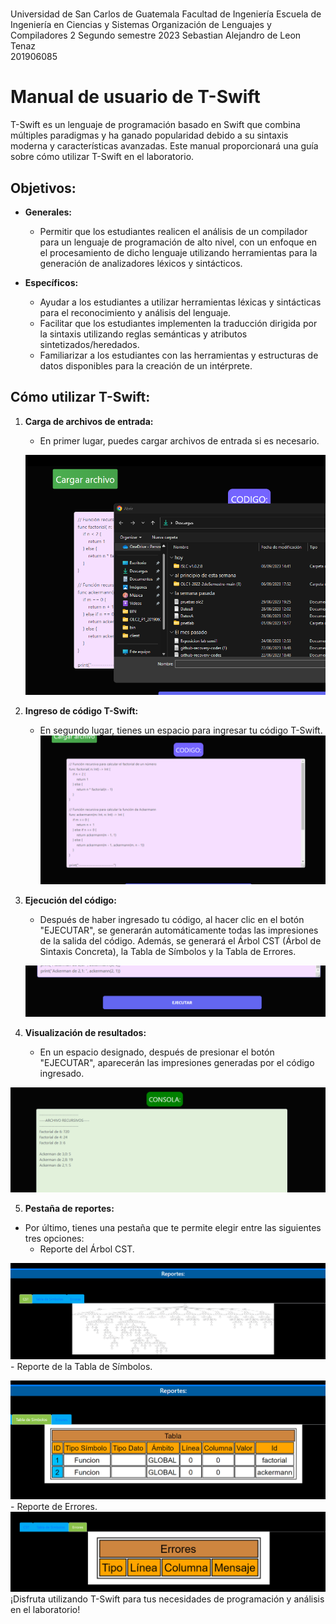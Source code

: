 ﻿#
Universidad de San Carlos de Guatemala 
Facultad de Ingeniería Escuela de Ingeniería en Ciencias y Sistemas Organización de Lenguajes y Compiladores 2 Segundo semestre 2023
Sebastian Alejandro de Leon Tenaz	
201906085


# Manual de usuario de T-Swift

T-Swift es un lenguaje de programación basado en Swift que combina múltiples paradigmas y ha ganado popularidad debido a su sintaxis moderna y características avanzadas. Este manual proporcionará una guía sobre cómo utilizar T-Swift en el laboratorio.

## Objetivos:

-   **Generales:**
    
    -   Permitir que los estudiantes realicen el análisis de un compilador para un lenguaje de programación de alto nivel, con un enfoque en el procesamiento de dicho lenguaje utilizando herramientas para la generación de analizadores léxicos y sintácticos.
    
-   **Específicos:**
    
    -   Ayudar a los estudiantes a utilizar herramientas léxicas y sintácticas para el reconocimiento y análisis del lenguaje.
    -   Facilitar que los estudiantes implementen la traducción dirigida por la sintaxis utilizando reglas semánticas y atributos sintetizados/heredados.
    -   Familiarizar a los estudiantes con las herramientas y estructuras de datos disponibles para la creación de un intérprete.

## Cómo utilizar T-Swift:

1.  **Carga de archivos de entrada:**
    
    -   En primer lugar, puedes cargar archivos de entrada si es necesario.
    
    ![](https://github.com/sebbbasdl/OLC2_P1_201906085/blob/main/Manuales/Imagenes%20Usuario/Cargar.png)


2.  **Ingreso de código T-Swift:**
    
    -   En segundo lugar, tienes un espacio para ingresar tu código T-Swift.
    ![](https://github.com/sebbbasdl/OLC2_P1_201906085/blob/main/Manuales/Imagenes%20Usuario/Codigo.png)


3.  **Ejecución del código:**
    
    -   Después de haber ingresado tu código, al hacer clic en el botón "EJECUTAR", se generarán automáticamente todas las impresiones de la salida del código. Además, se generará el Árbol CST (Árbol de Sintaxis Concreta), la Tabla de Símbolos y la Tabla de Errores.


    ![](https://github.com/sebbbasdl/OLC2_P1_201906085/blob/main/Manuales/Imagenes%20Usuario/ejecutar.png)


    
4.  **Visualización de resultados:**
    
    -   En un espacio designado, después de presionar el botón "EJECUTAR", aparecerán las impresiones generadas por el código ingresado.



![](https://github.com/sebbbasdl/OLC2_P1_201906085/blob/main/Manuales/Imagenes%20Usuario/Consola.png)


5.  **Pestaña de reportes:**
    
  
  -   Por último, tienes una pestaña que te permite elegir entre las siguientes tres opciones:
        -   Reporte del Árbol CST.
        


![](https://github.com/sebbbasdl/OLC2_P1_201906085/blob/main/Manuales/Imagenes%20Usuario/arbol.png)
        -   Reporte de la Tabla de Símbolos.
        
![](https://github.com/sebbbasdl/OLC2_P1_201906085/blob/main/Manuales/Imagenes%20Usuario/Tabla.png)
        -   Reporte de Errores.
        ![](https://github.com/sebbbasdl/OLC2_P1_201906085/blob/main/Manuales/Imagenes%20Usuario/errores.png)
¡Disfruta utilizando T-Swift para tus necesidades de programación y análisis en el laboratorio!

   
